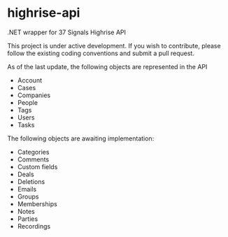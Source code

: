 highrise-api
============

.NET wrapper for 37 Signals Highrise API

This project is under active development. If you wish to contribute, please follow the existing coding conventions and submit a pull request.

As of the last update, the following objects are represented in the API

- Account
- Cases
- Companies
- People
- Tags
- Users
- Tasks

The following objects are awaiting implementation:

- Categories
- Comments
- Custom fields
- Deals
- Deletions
- Emails
- Groups
- Memberships
- Notes
- Parties
- Recordings
